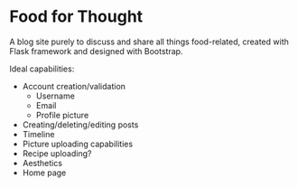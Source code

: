 # Food for Thought
A blog site purely to discuss and share all things food-related, created with Flask framework and designed with Bootstrap.

Ideal capabilities:
- Account creation/validation
  - Username
  - Email
  - Profile picture
- Creating/deleting/editing posts
- Timeline
- Picture uploading capabilities
- Recipe uploading?
- Aesthetics
- Home page
